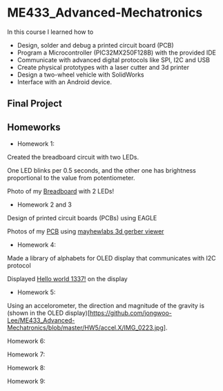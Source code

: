 # ME433_Advanced-Mechatronics

In this course I learned how to 
- Design, solder and debug a printed circuit board (PCB) 
- Program a Microcontroller (PIC32MX250F128B) with the provided IDE
- Communicate with advanced digital protocols like SPI, I2C and USB 
- Create physical prototypes with a laser cutter and 3d printer
- Design a two-wheel vehicle with SolidWorks
- Interface with an Android device.

## Final Project

## Homeworks

* Homework 1:

Created the breadboard circuit with two LEDs.

One LED blinks per 0.5 seconds, and the other one has brightness proportional to the value from potentiometer.

Photo of my [Breadboard](https://github.com/jongwoo-Lee/ME433_Advanced-Mechatronics/blob/master/HW1/IMG_2373.jpg) with 2 LEDs!

* Homework 2 and 3

Design of printed circuit boards (PCBs) using EAGLE

Photos of my [PCB](https://github.com/jongwoo-Lee/ME433_Advanced-Mechatronics/tree/master/HW2%263) using [mayhewlabs 3d gerber viewer](http://mayhewlabs.com/webGerber/)


* Homework 4:

Made a library of alphabets for OLED display that communicates with I2C protocol

Displayed [Hello world 1337!](https://github.com/jongwoo-Lee/ME433_Advanced-Mechatronics/blob/master/HW4/oled.X/IMG_0221%20copy.jpg) on the display


* Homework 5:

Using an accelorometer, the direction and magnitude of the gravity is (shown in the OLED display)[https://github.com/jongwoo-Lee/ME433_Advanced-Mechatronics/blob/master/HW5/accel.X/IMG_0223.jpg].

Homework 6:

Homework 7:

Homework 8:

Homework 9:

